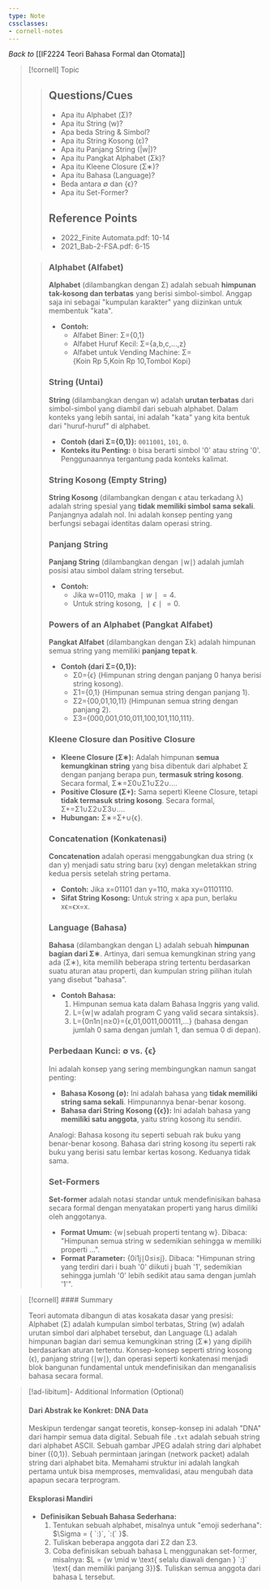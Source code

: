 ```yaml
---
type: Note
cssclasses:
- cornell-notes
---
```


_Back to_ [[IF2224 Teori Bahasa Formal dan Otomata]]

> [!cornell] Topic
> 
> 
> > ## Questions/Cues
> > 
> > - Apa itu Alphabet (Σ)?
> > - Apa itu String (w)?
> > - Apa beda String & Simbol?
> > - Apa itu String Kosong (ε)?
> > - Apa itu Panjang String (|w|)?
> > - Apa itu Pangkat Alphabet (Σk)?
> > - Apa itu Kleene Closure (Σ∗)?
> > - Apa itu Bahasa (Language)?
> > - Beda antara ∅ dan {ϵ}?
> > - Apa itu Set-Former?
> >
> > ## Reference Points
> > 
> > - 2022_Finite Automata.pdf: 10-14
> > - 2021_Bab-2-FSA.pdf: 6-15
> 
> > ### Alphabet (Alfabet)
> > 
> > **Alphabet** (dilambangkan dengan Σ) adalah sebuah **himpunan tak-kosong dan terbatas** yang berisi simbol-simbol. Anggap saja ini sebagai "kumpulan karakter" yang diizinkan untuk membentuk "kata".
> > 
> > - **Contoh:**
> >     - Alfabet Biner: Σ={0,1}
> >     - Alfabet Huruf Kecil: Σ={a,b,c,...,z}
> >     - Alfabet untuk Vending Machine: Σ={Koin Rp 5,Koin Rp 10,Tombol Kopi}
> > 
> > ### String (Untai)
> > 
> > **String** (dilambangkan dengan w) adalah **urutan terbatas** dari simbol-simbol yang diambil dari sebuah alphabet. Dalam konteks yang lebih santai, ini adalah "kata" yang kita bentuk dari "huruf-huruf" di alphabet.
> > 
> > - **Contoh (dari Σ={0,1}):** `0011001`, `101`, `0`.
> > - **Konteks itu Penting:** `0` bisa berarti simbol '0' atau string '0'. Penggunaannya tergantung pada konteks kalimat.
> > 
> > ### String Kosong (Empty String)
> > 
> > **String Kosong** (dilambangkan dengan ϵ atau terkadang λ) adalah string spesial yang **tidak memiliki simbol sama sekali**. Panjangnya adalah nol. Ini adalah konsep penting yang berfungsi sebagai identitas dalam operasi string.
> > 
> > ### Panjang String
> > 
> > **Panjang String** (dilambangkan dengan ∣w∣) adalah jumlah posisi atau simbol dalam string tersebut.
> > 
> > - **Contoh:**
> >     - Jika w=0110, maka $∣w∣=4$.
> >     - Untuk string kosong, $∣ϵ∣=0.$
> > 
> > ### Powers of an Alphabet (Pangkat Alfabet)
> > 
> > **Pangkat Alfabet** (dilambangkan dengan Σk) adalah himpunan semua string yang memiliki **panjang tepat k**.
> > 
> > - **Contoh (dari Σ={0,1}):**
> >     - Σ0={ϵ} (Himpunan string dengan panjang 0 hanya berisi string kosong).
> >     - Σ1={0,1} (Himpunan semua string dengan panjang 1).
> >     - Σ2={00,01,10,11} (Himpunan semua string dengan panjang 2).
> >     - Σ3={000,001,010,011,100,101,110,111}.
> > 
> > ### Kleene Closure dan Positive Closure
> > 
> > - **Kleene Closure (Σ∗):** Adalah himpunan **semua kemungkinan string** yang bisa dibentuk dari alphabet Σ dengan panjang berapa pun, **termasuk string kosong**. Secara formal, Σ∗=Σ0∪Σ1∪Σ2∪....
> > - **Positive Closure (Σ+):** Sama seperti Kleene Closure, tetapi **tidak termasuk string kosong**. Secara formal, Σ+=Σ1∪Σ2∪Σ3∪....
> > - **Hubungan:** Σ∗=Σ+∪{ϵ}.
> > 
> > ### Concatenation (Konkatenasi)
> > 
> > **Concatenation** adalah operasi menggabungkan dua string (x dan y) menjadi satu string baru (xy) dengan meletakkan string kedua persis setelah string pertama.
> > 
> > - **Contoh:** Jika x=01101 dan y=110, maka xy=01101110.
> > - **Sifat String Kosong:** Untuk string x apa pun, berlaku xϵ=ϵx=x.
> > 
> > ### Language (Bahasa)
> > 
> > **Bahasa** (dilambangkan dengan L) adalah sebuah **himpunan bagian dari Σ∗**. Artinya, dari semua kemungkinan string yang ada (Σ∗), kita memilih beberapa string tertentu berdasarkan suatu aturan atau properti, dan kumpulan string pilihan itulah yang disebut "bahasa".
> > 
> > - **Contoh Bahasa:**
> >     1. Himpunan semua kata dalam Bahasa Inggris yang valid.
> >     2. L={w∣w adalah program C yang valid secara sintaksis}.
> >     3. L={0n1n∣n≥0}={ϵ,01,0011,000111,...} (bahasa dengan jumlah 0 sama dengan jumlah 1, dan semua 0 di depan).
> > 
> > ### Perbedaan Kunci: ∅ vs. {ϵ}
> > 
> > Ini adalah konsep yang sering membingungkan namun sangat penting:
> > 
> > - **Bahasa Kosong (∅):** Ini adalah bahasa yang **tidak memiliki string sama sekali**. Himpunannya benar-benar kosong.
> > - **Bahasa dari String Kosong ({ϵ}):** Ini adalah bahasa yang **memiliki satu anggota**, yaitu string kosong itu sendiri.
> > 
> > Analogi: Bahasa kosong itu seperti sebuah rak buku yang benar-benar kosong. Bahasa dari string kosong itu seperti rak buku yang berisi satu lembar kertas kosong. Keduanya tidak sama.
> > 
> > ### Set-Formers
> > 
> > **Set-former** adalah notasi standar untuk mendefinisikan bahasa secara formal dengan menyatakan properti yang harus dimiliki oleh anggotanya.
> > 
> > - **Format Umum:** {w∣sebuah properti tentang w}. Dibaca: "Himpunan semua string w sedemikian sehingga w memiliki properti ...".
> > - **Format Parameter:** {0i1j∣0≤i≤j}. Dibaca: "Himpunan string yang terdiri dari i buah '0' diikuti j buah '1', sedemikian sehingga jumlah '0' lebih sedikit atau sama dengan jumlah '1'".

> [!cornell] #### Summary
> 
> Teori automata dibangun di atas kosakata dasar yang presisi: Alphabet (Σ) adalah kumpulan simbol terbatas, String (w) adalah urutan simbol dari alphabet tersebut, dan Language (L) adalah himpunan bagian dari semua kemungkinan string (Σ∗) yang dipilih berdasarkan aturan tertentu. Konsep-konsep seperti string kosong (ϵ), panjang string (∣w∣), dan operasi seperti konkatenasi menjadi blok bangunan fundamental untuk mendefinisikan dan menganalisis bahasa secara formal.

> [!ad-libitum]- Additional Information (Optional)
> 
> #### Dari Abstrak ke Konkret: DNA Data
> 
> Meskipun terdengar sangat teoretis, konsep-konsep ini adalah "DNA" dari hampir semua data digital. Sebuah file `.txt` adalah sebuah string dari alphabet ASCII. Sebuah gambar JPEG adalah string dari alphabet biner ({0,1}). Sebuah permintaan jaringan (network packet) adalah string dari alphabet bita. Memahami struktur ini adalah langkah pertama untuk bisa memproses, memvalidasi, atau mengubah data apapun secara terprogram.
> 
> #### Eksplorasi Mandiri
> 
> - **Definisikan Sebuah Bahasa Sederhana:**
>     1. Tentukan sebuah alphabet, misalnya untuk "emoji sederhana": $\Sigma = { `:)`, `:(` }$.
>     2. Tuliskan beberapa anggota dari Σ2 dan Σ3.
>     3. Coba definisikan sebuah bahasa L menggunakan set-former, misalnya: $L = {w \mid w \text{ selalu diawali dengan } `:)` \text{ dan memiliki panjang 3}}$. Tuliskan semua anggota dari bahasa L tersebut.